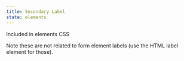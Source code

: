 ```yaml
---
title: Secondary Label
state: elements
---
```

Included in elements CSS


Note these are not related to form element labels (use the HTML label element for those).
